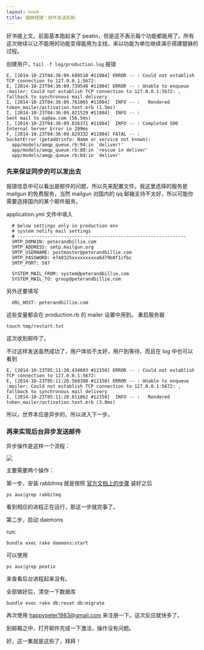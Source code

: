 ```yaml
---
layout: book
title: 貔貅搭建：邮件发送机制
---
```


好书接上文。前面基本跑起来了 peatio，但是这不表示每个功能都能用了。所有这次继续以让不能用的功能变得能用为主线，来以功能为单位继续演示搭建貔貅的过程。


创建用户，`tail -f log/production.log` 报错

    E, [2014-10-23T04:36:09.680510 #11084] ERROR -- : Could not establish TCP connection to 127.0.0.1:5672:
    E, [2014-10-23T04:36:09.739548 #11084] ERROR -- : Unable to enqueue :mailer: Could not establish TCP connection to 127.0.0.1:5672: , fallback to synchronous mail delivery
    I, [2014-10-23T04:36:09.761065 #11084]  INFO -- :   Rendered token_mailer/activation.text.erb (1.5ms)
    I, [2014-10-23T04:36:09.821529 #11084]  INFO -- :
    Sent mail to aa@aa.com (56.5ms)
    I, [2014-10-23T04:36:09.826371 #11084]  INFO -- : Completed 500 Internal Server Error in 289ms
    F, [2014-10-23T04:36:09.829332 #11084] FATAL -- :
    SocketError (getaddrinfo: Name or service not known):
      app/models/amqp_queue.rb:94:in `deliver!'
      app/models/amqp_queue.rb:88:in `rescue in deliver'
      app/models/amqp_queue.rb:84:in `deliver'


### 先来保证同步的可以发出去

报错信息中可以看出是邮件的问题，所以先来配置文件。我这里选择的服务是 mailgun 的免费服务，当然 mailgun 对国内的 qq 邮箱支持不太好，所以可能你需要选择国内的某个邮件服务。

<!--  开发模式下调试邮件有技巧

https://github.com/peatio/peatio/issues/170

If it is running under development mode, it would not sending mail out, but you can review all sent mail through browser and the url is /mails

 -->


application.yml 文件中填入

      # below settings only in production env
      # system notify mail settings
      # --------------------------------------------------------------
      SMTP_DOMAIN: peterandbillie.com
      SMTP_ADDRESS: smtp.mailgun.org
      SMTP_USERNAME: postmaster@peterandbillie.com
      SMTP_PASSWORD: e748325xxxxxxxxxa6d79b8f1cfbc
      SMTP_PORT: 587

      SYSTEM_MAIL_FROM: system@peterandbillie.com
      SYSTEM_MAIL_TO: group@peterandbillie.com

<!--
production.rb 中还用到了：

:port                 => ENV["SMTP_PORT"],

但是 application.yml 中没有这个环境变量，得给他们提一个 Bug

-->


另外还要填写

      URL_HOST: peterandbillie.com

这些变量都会在 production.rb 的 mailer 设置中用到。 重启服务器

    touch tmp/restart.txt

这次收到邮件了。



<!--
     alias cleandb="bundle exec rake db:reset db:migrate"
 -->

<!--
mailgun/peterandbillie.com
SMTP_PASSWORD: e748325e8020e3f87b7a6d79b8f1cfbc
-->

不过这样发送虽然成功了，用户体验不太好，用户到等待，而且在 log 中也可以看到

    E, [2014-10-23T05:11:20.434603 #12150] ERROR -- : Could not establish TCP connection to 127.0.0.1:5672:
    E, [2014-10-23T05:11:20.568388 #12150] ERROR -- : Unable to enqueue :mailer: Could not establish TCP connection to 127.0.0.1:5672: , fallback to synchronous mail delivery
    I, [2014-10-23T05:11:20.611862 #12150]  INFO -- :   Rendered token_mailer/activation.text.erb (3.0ms)

所以，世界本应是异步的，所以进入下一步。

### 再来实现后台异步发送邮件

异步操作是这样一个流程：<!-- https://github.com/happypeter/bitcoin_basics/issues/41 -->

![](http://media.happycasts.net/pic/peterpic/async_mail.png)

主要需要两个操作：

第一步，安装 rabbitmq 就是按照 [官方文档上的步骤](https://github.com/peatio/peatio/blob/stable/doc/deploy-ubuntu.md#5-install-rabbitmq) 装好之后

    ps aux|grep rabbitmq

看到相应的进程正在运行，那这一步就完事了。


第二步，启动 daemons


run:

    bundle exec rake daemons:start

可以使用

    ps aux|grep peatio

来查看后台进程起来没有。

全部做好后，清空一下数据库

    bundle exec rake db:reset db:migrate

再次使用 happypeter1983@gmail.com 来注册一下。这次反应就快多了。

到邮箱之中，打开邮件完成一下激活，操作没有问题。

好，这一集就是这些了，拜拜！
<!-- https://github.com/peatio/peatio/issues/298 can be helpful for future ep -->
